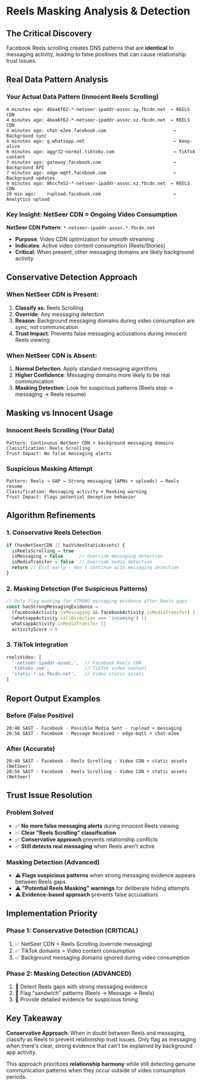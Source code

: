 # Reels Masking Analysis & Detection

## The Critical Discovery

Facebook Reels scrolling creates DNS patterns that are **identical** to messaging activity, leading to false positives that can cause relationship trust issues.

## Real Data Pattern Analysis

### Your Actual Data Pattern (Innocent Reels Scrolling)

```
4 minutes ago: 4bea6f62-*-netseer-ipaddr-assoc.xy.fbcdn.net  ← REELS CDN
4 minutes ago: 4bea6f62-*-netseer-ipaddr-assoc.xz.fbcdn.net  ← REELS CDN  
4 minutes ago: chat-e2ee.facebook.com                         ← Background sync
4 minutes ago: g.whatsapp.net                                 ← Keep-alive
6 minutes ago: aggr32-normal.tiktokv.com                      ← TikTok content
7 minutes ago: gateway.facebook.com                           ← Background API
7 minutes ago: edge-mqtt.facebook.com                         ← Background updates
9 minutes ago: 86ccfe52-*-netseer-ipaddr-assoc.xz.fbcdn.net  ← REELS CDN
20 min ago:    rupload.facebook.com                           ← Analytics upload
```

### Key Insight: **NetSeer CDN = Ongoing Video Consumption**

**NetSeer CDN Pattern**: `*-netseer-ipaddr-assoc.*.fbcdn.net`
- **Purpose**: Video CDN optimization for smooth streaming
- **Indicates**: Active video content consumption (Reels/Stories)
- **Critical**: When present, other messaging domains are likely background activity

## Conservative Detection Approach

### **When NetSeer CDN is Present:**
1. **Classify as**: Reels Scrolling
2. **Override**: Any messaging detection  
3. **Reason**: Background messaging domains during video consumption are sync, not communication
4. **Trust Impact**: Prevents false messaging accusations during innocent Reels viewing

### **When NetSeer CDN is Absent:**
1. **Normal Detection**: Apply standard messaging algorithms
2. **Higher Confidence**: Messaging domains more likely to be real communication
3. **Masking Detection**: Look for suspicious patterns (Reels stop → messaging → Reels resume)

## Masking vs Innocent Usage

### **Innocent Reels Scrolling (Your Data)**
```
Pattern: Continuous NetSeer CDN + background messaging domains
Classification: Reels Scrolling
Trust Impact: No false messaging alerts
```

### **Suspicious Masking Attempt**
```
Pattern: Reels → GAP → Strong messaging (APNs + uploads) → Reels resume
Classification: Messaging activity + Masking warning
Trust Impact: Flags potential deceptive behavior
```

## Algorithm Refinements

### **1. Conservative Reels Detection**
```typescript
if (hasNetSeerCDN || hasVideoStaticAssets) {
  isReelsScrolling = true
  isMessaging = false      // Override messaging detection
  isMediaTransfer = false  // Override media detection
  return // Exit early - don't continue with messaging detection
}
```

### **2. Masking Detection (For Suspicious Patterns)**
```typescript
// Only flag masking for STRONG messaging evidence after Reels gaps
const hasStrongMessagingEvidence = 
  (facebookActivity.isMessaging && facebookActivity.isMediaTransfer) ||
  (whatsappActivity.callDirection === 'incoming') ||
  whatsappActivity.isMediaTransfer ||
  activityScore > 6
```

### **3. TikTok Integration**
```typescript
reelsVideo: [
  '-netseer-ipaddr-assoc.',  // Facebook Reels CDN
  'tiktokv.com',             // TikTok video content
  'static-*.xx.fbcdn.net',   // Video static assets
]
```

## Report Output Examples

### **Before (False Positive)**
```
20:40 SAST - Facebook - Possible Media Sent - rupload + messaging
20:56 SAST - Facebook - Message Received - edge-mqtt + chat-e2ee
```

### **After (Accurate)**
```
20:40 SAST - Facebook - Reels Scrolling - Video CDN + static assets (NetSeer)
20:56 SAST - Facebook - Reels Scrolling - Video CDN + static assets (NetSeer)
```

## Trust Issue Resolution

### **Problem Solved**
- ✅ **No more false messaging alerts** during innocent Reels viewing
- ✅ **Clear "Reels Scrolling" classification** 
- ✅ **Conservative approach** prevents relationship conflicts
- ✅ **Still detects real messaging** when Reels aren't active

### **Masking Detection (Advanced)**
- ⚠️ **Flags suspicious patterns** when strong messaging evidence appears between Reels gaps
- ⚠️ **"Potential Reels Masking" warnings** for deliberate hiding attempts
- ⚠️ **Evidence-based approach** prevents false accusations

## Implementation Priority

### **Phase 1: Conservative Detection (CRITICAL)**
1. ✅ NetSeer CDN = Reels Scrolling (override messaging)
2. ✅ TikTok domains = Video content consumption
3. ✅ Background messaging domains ignored during video consumption

### **Phase 2: Masking Detection (ADVANCED)**
1. 🔄 Detect Reels gaps with strong messaging evidence
2. 🔄 Flag "sandwich" patterns (Reels → Message → Reels)
3. 🔄 Provide detailed evidence for suspicious timing

## Key Takeaway

**Conservative Approach**: When in doubt between Reels and messaging, classify as Reels to prevent relationship trust issues. Only flag as messaging when there's clear, strong evidence that can't be explained by background app activity.

This approach prioritizes **relationship harmony** while still detecting genuine communication patterns when they occur outside of video consumption periods.
